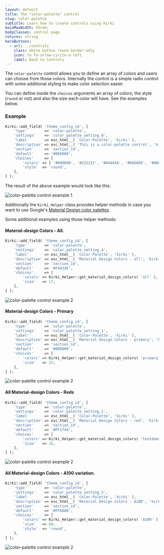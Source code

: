```yaml
---
layout: default
title: The "color-palette" control
slug: color-palette
subtitle: Learn how to create controls using Kirki
mainMaxWidth: 55rem;
bodyClasses: control page
returns: string
heroButtons:
  - url: ../controls
    class: white button round border-only
    icon: fa fa-arrow-circle-o-left
    label: Back to Controls
---
```


The `color-palette` control allows you to define an array of colors and users can choose from those colors. Internally the control is a simple radio control with some additional styling to make color selection easier.

You can define inside the `choices` arguments an array of colors, the style (`round` or not) and also the size each color will have. See the examples below.

### Example

```php
Kirki::add_field( 'theme_config_id', [
	'type'        => 'color-palette',
	'settings'    => 'color_palette_setting_0',
	'label'       => esc_html__( 'Color-Palette', 'kirki' ),
	'description' => esc_html__( 'This is a color-palette control', 'kirki' ),
	'section'     => 'section_id',
	'default'     => '#888888',
	'choices'     => [
		'colors' => [ '#000000', '#222222', '#444444', '#666666', '#888888', '#aaaaaa', '#cccccc', '#eeeeee', '#ffffff' ],
		'style'  => 'round',
	],
] );
```
The result of the above example would look like this:

<img src="https://raw.githubusercontent.com/aristath/kirki/master/docs/assets/images/color-palette-bw-round.png" alt="color-palette control example 1" style="max-width:300px;">

Additionally the `Kirki_Helper` class provides helper methods in case you want to use Google's [Material Design color palettes](https://material.io/guidelines/style/color.html#color-color-palette).

Some additional examples using those helper methods:

#### Material-design Colors - All.

```php
Kirki::add_field( 'theme_config_id', [
	'type'        => 'color-palette',
	'settings'    => 'color_palette_setting_4',
	'label'       => esc_html__( 'Color-Palette', 'kirki' ),
	'description' => esc_html__( 'Material Design Colors - all', 'kirki' ),
	'section'     => 'section_id',
	'default'     => '#F44336',
	'choices'     => [
		'colors' => Kirki_Helper::get_material_design_colors( 'all' ),
		'size'   => 17,
	],
] );
```
<img src="https://raw.githubusercontent.com/aristath/kirki/master/docs/assets/images/color-palette-md-all.png" alt="color-palette control example 2" style="max-width:300px;">

#### Material-design Colors - Primary

```php
Kirki::add_field( 'theme_config_id', [
	'type'        => 'color-palette',
	'settings'    => 'color_palette_setting_1',
	'label'       => esc_html__( 'Color-Palette', 'kirki' ),
	'description' => esc_html__( 'Material Design Colors - primary', 'kirki' ),
	'section'     => 'section_id',
	'default'     => '#000000',
	'choices'     => [
		'colors' => Kirki_Helper::get_material_design_colors( 'primary' ),
		'size'   => 25,
	],
] );
```
<img src="https://raw.githubusercontent.com/aristath/kirki/master/docs/assets/images/color-palette-md-primary.png" alt="color-palette control example 2" style="max-width:300px;">

#### All Material-design Colors - Reds

```php
Kirki::add_field( 'theme_config_id', [
	'type'        => 'color-palette',
	'settings'    => 'color_palette_setting_2',
	'label'       => esc_html__( 'Color-Palette', 'kirki' ),
	'description' => esc_html__( 'Material Design Colors - red', 'kirki' ),
	'section'     => 'section_id',
	'default'     => '#FF1744',
	'choices'     => [
		'colors' => Kirki_Helper::get_material_design_colors( 'textdomain' ),
		'size'   => 16,
	],
] );
```
<img src="https://raw.githubusercontent.com/aristath/kirki/master/docs/assets/images/color-palette-md-red.png" alt="color-palette control example 2" style="max-width:300px;">

#### All Material-design Colors - A100 variation.

```php
Kirki::add_field( 'theme_config_id', [
	'type'        => 'color-palette',
	'settings'    => 'color_palette_setting_3',
	'label'       => esc_html__( 'Color-Palette', 'kirki' ),
	'description' => esc_html__( 'Material Design Colors - A100', 'kirki' ),
	'section'     => 'section_id',
	'default'     => '#FF80AB',
	'choices'     => [
		'colors' => Kirki_Helper::get_material_design_colors( 'A100' ),
		'size'   => 60,
		'style'  => 'round',
	],
] );
```
<img src="https://raw.githubusercontent.com/aristath/kirki/master/docs/assets/images/color-palette-md-a100.png" alt="color-palette control example 2" style="max-width:300px;">
